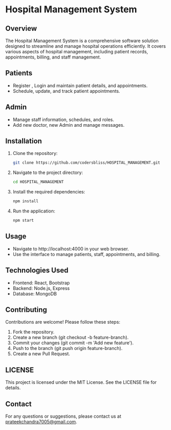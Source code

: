 # Hospital Management System

## Overview

The Hospital Management System is a comprehensive software solution designed to streamline and manage hospital operations efficiently. It covers various aspects of hospital management, including patient records, appointments, billing, and staff management.

## Patients

- Register , Login and maintain patient details, and appointments.
- Schedule, update, and track patient appointments.

## Admin

- Manage staff information, schedules, and roles.
- Add new doctor, new Admin and manage messages.

## Installation

1. Clone the repository:
   ```bash
   git clone https://github.com/codersbliss/HOSPITAL_MANAGEMENT.git

1. Navigate to the project directory:
   ```bash
   cd HOSPITAL_MANAGEMENT

1. Install the required dependencies:
   ```bash
   npm install
   
1. Run the application:
   ```bash
   npm start

## Usage

- Navigate to http://localhost:4000 in your web browser.
- Use the interface to manage patients, staff, appointments, and billing.
  
## Technologies Used

- Frontend: React, Bootstrap
- Backend: Node.js, Express
- Database: MongoDB

## Contributing

Contributions are welcome! Please follow these steps:

1. Fork the repository.
2. Create a new branch (git checkout -b feature-branch).
3. Commit your changes (git commit -m 'Add new feature').
4. Push to the branch (git push origin feature-branch).
5. Create a new Pull Request.

## LICENSE

This project is licensed under the MIT License. See the LICENSE file for details.

## Contact

For any questions or suggestions, please contact us at prateekchandra7005@gmail.com.
